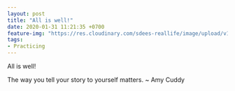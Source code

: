 ```yaml
---
layout: post
title: "All is well!"
date: 2020-01-31 11:21:35 +0700
feature-img: "https://res.cloudinary.com/sdees-reallife/image/upload/v1555658919/sample_feature_img.png"
tags:
- Practicing
---
```

All is well!

<i class="fa fa-child" style="color:plum"></i>

The way you tell your story to yourself matters. ~ Amy Cuddy
